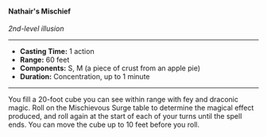 #### Nathair's Mischief
*2nd-level illusion*
___
- **Casting Time:** 1 action
- **Range:** 60 feet
- **Components:** S, M (a piece of crust from an apple pie)
- **Duration:** Concentration, up to 1 minute
---
You fill a 20-foot cube you can see within range with fey and draconic magic. Roll on the Mischievous Surge table to determine the magical effect produced, and roll again at the start of each of your turns until the spell ends. You can move the cube up to 10 feet before you roll.

#